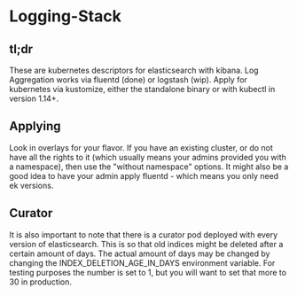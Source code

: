 # Logging-Stack

## tl;dr
These are kubernetes descriptors for elasticsearch with kibana. Log Aggregation works via fluentd (done) or logstash (wip). Apply for kubernetes via kustomize, either the standalone binary or with kubectl in version 1.14+.

## Applying
Look in overlays for your flavor. If you have an existing cluster, or do not have all the rights to it (which usually means your admins provided you with a namespace), then use the "without namespace" options. It might also be a good idea to have your admin apply fluentd - which means you only need ek versions.

## Curator

It is also important to note that there is a curator pod deployed with every version of elasticsearch. This is so that old indices might be deleted after a certain amount of days. The actual amount of days may be changed by changing the INDEX_DELETION_AGE_IN_DAYS environment variable. For testing purposes the number is set to 1, but you will want to set that more to 30 in production.
